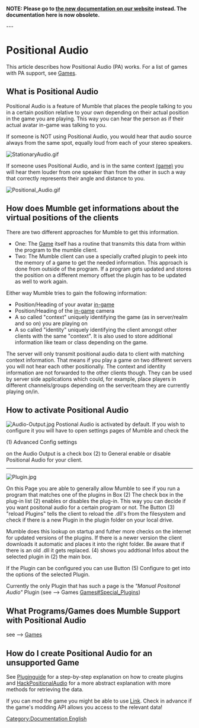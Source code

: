 **NOTE: Please go to [the new documentation on our
website](https://www.mumble.info/documentation/user/positional-audio/)
instead. The documentation here is now obsolete.**

\---

# Positional Audio

This article describes how Positional Audio (PA) works. For a list of
games with PA support, see [Games](Games "wikilink").

## What is Positional Audio

Positional Audio is a feature of Mumble that places the people talking
to you in a certain position relative to your own depending on their
actual position in the game you are playing. This way you can hear the
person as if their actual avatar in-game was talking to you.

If someone is NOT using Positional Audio, you would hear that audio
source always from the same spot, equally loud from each of your stereo
speakers.

![StationaryAudio.gif](StationaryAudio.gif "StationaryAudio.gif")

If someone uses Positional Audio, and is in the same context
[(game)](Games "wikilink") you will hear them louder from one speaker
than from the other in such a way that correctly represents their angle
and distance to you.

![Positional_Audio.gif](Positional_Audio.gif "Positional_Audio.gif")

## How does Mumble get informations about the virtual positions of the clients

There are two different approaches for Mumble to get this information.

  - One: The [Game](Games#Supported_Games "wikilink") itself has a
    routine that transmits this data from within the program to the
    mumble client.
  - Two: The Mumble client can use a specially crafted plugin to peek
    into the memory of a game to get the needed information. This
    approach is done from outside of the program. If a program gets
    updated and stores the position on a different memory offset the
    plugin has to be updated as well to work again.

Either way Mumble tries to gain the following information:

  - Position/Heading of your avatar
    [in-game](Games#Supported_Games "wikilink")
  - Position/Heading of the [in-game](Games#Supported_Games "wikilink")
    camera
  - A so called "context" uniquely identifying the game (as in
    server/realm and so on) you are playing on
  - A so called "identity" uniquely identifying the client amongst other
    clients with the same "context". It is also used to store additional
    information like team or class depending on the game.

The server will only transmit positional audio data to client with
matching context information. That means if you play a game on two
different servers you will not hear each other positionally. The context
and identity information are not forwarded to the other clients though.
They can be used by server side applications which could, for example,
place players in different channels/groups depending on the server/team
they are currently playing on/in.

## How to activate Positional Audio

![Audio-Output.jpg](Audio-Output.jpg "Audio-Output.jpg") Postional Audio
is activated by default. If you wish to configure it you will have to
open settings pages of Mumble and check the

(1) Advanced Config settings

on the Audio Output is a check box (2) to General enable or disable
Positional Audio for your client.

<div style="clear:right;">

</div>

-----

![Plugin.jpg](Plugin.jpg "Plugin.jpg")

On this Page you are able to generally allow Mumble to see if you run a
program that matches one of the plugins in Box (2) The check box in the
plug-in list (2) enables or disables the plug-in. This way you can
decide if you want positonal audio for a certain program or not. The
Button (3) "reload Plugins" tells the client to reload the .dll's from
the filesystem and check if there is a new Plugin in the plugin folder
on your local drive.

Mumble does this lookup on startup and futher more checks on the
internet for updated versions of the plugins. If there is a newer
version the client downloads it automatic and places it into the right
folder. Be aware that if there is an old .dll it gets replaced. (4)
shows you addtional Infos about the selected plugin in (2) the main box.

If the Plugin can be configured you can use Button (5) Configure to get
into the options of the selected Plugin.

Currently the only Plugin that has such a page is the *"Manual Positonal
Audio"* Plugin (see --\> Games
[Games\#Special_Plugins](Games#Special_Plugins "wikilink"))

<div style="clear:left;">

</div>

## What Programs/Games does Mumble Support with Positional Audio

see --\> [Games](Games "wikilink")

## How do I create Positional Audio for an unsupported Game

See [Pluginguide](Pluginguide "wikilink") for a step-by-step explanation
on how to create plugins and
[HackPositionalAudio](HackPositionalAudio "wikilink") for a more
abstract explanation with more methods for retrieving the data.

If you can mod the game you might be able to use
[Link](Link "wikilink"). Check in advance if the game's modding API
allows you access to the relevant data\!

[Category:Documentation
English](Category:Documentation_English "wikilink")